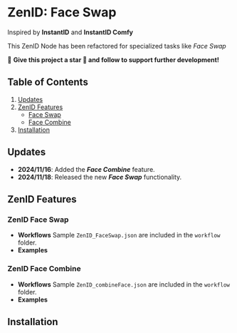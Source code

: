 # ZenID: Face Swap

Inspired by **InstantID** and **InstantID Comfy**

This ZenID Node has been refactored for specialized tasks like _Face Swap_

🌟 **Give this project a star 🌟 and follow to support further development!**

## **Table of Contents** 
1. [Updates](#updates) 
2. [ZenID Features](#zenid-features) 
    * [Face Swap](#zenid-face-swap) 
    * [Face Combine](#zenid-face-combine) 
3. [Installation](#installation)

## **Updates** <a name="updates"></a> 
* **2024/11/16**: Added the **_Face Combine_** feature. 
* **2024/11/18**: Released the new **_Face Swap_** functionality.

## **ZenID Features** <a name="zenid-features"></a>

### **ZenID Face Swap** <a name="zenid-face-swap"></a>
- **Workflows**
Sample `ZenID_FaceSwap.json` are included in the `workflow` folder.
- **Examples**

### **ZenID Face Combine** <a name="zenid-face-swap"></a>
- **Workflows**
Sample `ZenID_combineFace.json` are included in the `workflow` folder.
- **Examples**

## Installation <a name="installation"></a>


